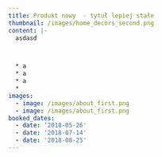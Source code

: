 ```yaml
---
title: Produkt nowy  - tytuł lepiej stałe
thumbnail: /images/home_decors_second.png
content: |-
  asdasd



  * a
  * a
  * a
  *
images:
  - image: /images/about_first.png
  - image: /images/about_first.png
booked_dates:
  - date: '2018-05-26'
  - date: '2018-07-14'
  - date: '2018-08-25'
---
```


